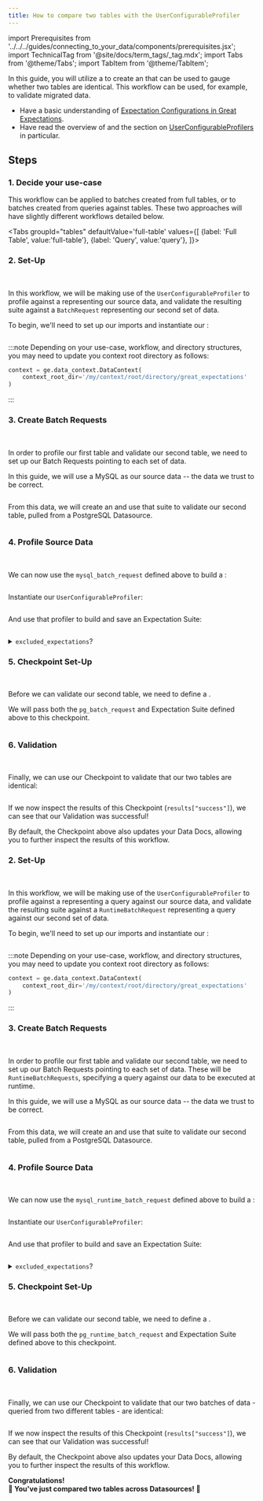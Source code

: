 ```yaml
---
title: How to compare two tables with the UserConfigurableProfiler
---
```

import Prerequisites from '../../../guides/connecting_to_your_data/components/prerequisites.jsx';
import TechnicalTag from '@site/docs/term_tags/_tag.mdx';
import Tabs from '@theme/Tabs';
import TabItem from '@theme/TabItem';

In this guide, you will utilize a <TechnicalTag tag="profiler" text="UserConfigurableProfiler" /> to create an <TechnicalTag tag="expectation_suite" text="Expectation Suite" /> that can be used to gauge whether two tables are identical. This workflow can be used, for example, to validate migrated data.

<Prerequisites>

- Have a basic understanding of [Expectation Configurations in Great Expectations](https://docs.greatexpectations.io/docs/reference/expectations/expectations).
- Have read the overview of <TechnicalTag tag="profiler" text="Profilers" /> and the section on [UserConfigurableProfilers](../../../terms/profiler.md#userconfigurableprofiler) in particular.

</Prerequisites>


## Steps

### 1. Decide your use-case

This workflow can be applied to batches created from full tables, or to batches created from queries against tables. These two approaches will have slightly different workflows detailed below.

<Tabs
  groupId="tables"
  defaultValue='full-table'
  values={[
  {label: 'Full Table', value:'full-table'},
  {label: 'Query', value:'query'},
  ]}>

<TabItem value="full-table">

### 2. Set-Up
<br/>

In this workflow, we will be making use of the `UserConfigurableProfiler` to profile against a <TechnicalTag tag="batch_request" text="BatchRequest" /> representing our source data, and validate the resulting suite against a `BatchRequest` representing our second set of data.

To begin, we'll need to set up our imports and instantiate our <TechnicalTag tag="data_context" text="Data Context" />:

```python file=../../../../tests/integration/docusaurus/expectations/advanced/user_configurable_profiler_cross_table_comparison.py#L2-L10
```

:::note
Depending on your use-case, workflow, and directory structures, you may need to update you context root directory as follows:
```python
context = ge.data_context.DataContext( 
    context_root_dir='/my/context/root/directory/great_expectations'
)
```
:::

### 3. Create Batch Requests
<br/>

In order to profile our first table and validate our second table, we need to set up our Batch Requests pointing to each set of data.

In this guide, we will use a MySQL <TechnicalTag tag="datasource" text= "Datasource" /> as our source data -- the data we trust to be correct.

```python file=../../../../tests/integration/docusaurus/expectations/advanced/user_configurable_profiler_cross_table_comparison.py#L81-L85
```

From this data, we will create an <TechnicalTag tag="expectation_suite" text="Expectation Suite" /> and use that suite to validate our second table, pulled from a PostgreSQL Datasource.

```python file=../../../../tests/integration/docusaurus/expectations/advanced/user_configurable_profiler_cross_table_comparison.py#L88-L92
```

### 4. Profile Source Data
<br/>

We can now use the `mysql_batch_request` defined above to build a <TechnicalTag tag="validator" text="Validator" />:

```python file=../../../../tests/integration/docusaurus/expectations/advanced/user_configurable_profiler_cross_table_comparison.py#L95
```

Instantiate our `UserConfigurableProfiler`:

```python file=../../../../tests/integration/docusaurus/expectations/advanced/user_configurable_profiler_cross_table_comparison.py#L98-L104
```

And use that profiler to build and save an Expectation Suite:

```python file=../../../../tests/integration/docusaurus/expectations/advanced/user_configurable_profiler_cross_table_comparison.py#L107-L111
```

<details>
<summary><code>excluded_expectations</code>?</summary>
Above, we excluded <code>expect_column_quantile_values_to_be_between</code>, as it isn't fully supported by some SQL dialects.

This is one example of the ways in which we can customize the Suite built by our Profiler.

For more on these configurations, see our [guide on the optional parameters available with the `UserConfigurableProfiler`](../../../guides/expectations/how_to_create_and_edit_expectations_with_a_profiler.md#optional-parameters).
</details>

### 5. Checkpoint Set-Up
<br/>

Before we can validate our second table, we need to define a <TechnicalTag tag="checkpoint" text="Checkpoint" />. 

We will pass both the `pg_batch_request` and Expectation Suite defined above to this checkpoint.

```python file=../../../../tests/integration/docusaurus/expectations/advanced/user_configurable_profiler_cross_table_comparison.py#L114-L124
```

### 6. Validation
<br/>

Finally, we can use our Checkpoint to validate that our two tables are identical:

```python file=../../../../tests/integration/docusaurus/expectations/advanced/user_configurable_profiler_cross_table_comparison.py#L127-L129
```

If we now inspect the results of this Checkpoint (`results["success"]`), we can see that our Validation was successful!

By default, the Checkpoint above also updates your Data Docs, allowing you to further inspect the results of this workflow.

</TabItem>

<TabItem value="query">

### 2. Set-Up
<br/>

In this workflow, we will be making use of the `UserConfigurableProfiler` to profile against a <TechnicalTag tag="batch_request" text="RuntimeBatchRequest" /> representing a query against our source data, and validate the resulting suite against a `RuntimeBatchRequest` representing a query against our second set of data.

To begin, we'll need to set up our imports and instantiate our <TechnicalTag tag="data_context" text="Data Context" />:

```python file=../../../../tests/integration/docusaurus/expectations/advanced/user_configurable_profiler_cross_table_comparison_from_query.py#L2-L10
```

:::note
Depending on your use-case, workflow, and directory structures, you may need to update you context root directory as follows:
```python
context = ge.data_context.DataContext( 
    context_root_dir='/my/context/root/directory/great_expectations'
)
```
:::

### 3. Create Batch Requests
<br/>

In order to profile our first table and validate our second table, we need to set up our Batch Requests pointing to each set of data. These will be `RuntimeBatchRequests`, specifying a query against our data to be executed at runtime.

In this guide, we will use a MySQL <TechnicalTag tag="datasource" text= "Datasource" /> as our source data -- the data we trust to be correct.

```python file=../../../../tests/integration/docusaurus/expectations/advanced/user_configurable_profiler_cross_table_comparison_from_query.py#L81-L87
```

From this data, we will create an <TechnicalTag tag="expectation_suite" text="Expectation Suite" /> and use that suite to validate our second table, pulled from a PostgreSQL Datasource.

```python file=../../../../tests/integration/docusaurus/expectations/advanced/user_configurable_profiler_cross_table_comparison_from_query.py#L90-L96
```

### 4. Profile Source Data
<br/>

We can now use the `mysql_runtime_batch_request` defined above to build a <TechnicalTag tag="validator" text="Validator" />:

```python file=../../../../tests/integration/docusaurus/expectations/advanced/user_configurable_profiler_cross_table_comparison_from_query.py#L99-L101
```

Instantiate our `UserConfigurableProfiler`:

```python file=../../../../tests/integration/docusaurus/expectations/advanced/user_configurable_profiler_cross_table_comparison_from_query.py#L104-L110
```

And use that profiler to build and save an Expectation Suite:

```python file=../../../../tests/integration/docusaurus/expectations/advanced/user_configurable_profiler_cross_table_comparison_from_query.py#L113-L117
```

<details>
<summary><code>excluded_expectations</code>?</summary>
Above, we excluded <code>expect_column_quantile_values_to_be_between</code>, as it isn't fully supported by some SQL dialects.

This is one example of the ways in which we can customize the Suite built by our Profiler.

For more on these configurations, see our [guide on the optional parameters available with the `UserConfigurableProfiler`](../../../guides/expectations/how_to_create_and_edit_expectations_with_a_profiler.md#optional-parameters).
</details>

### 5. Checkpoint Set-Up
<br/>

Before we can validate our second table, we need to define a <TechnicalTag tag="checkpoint" text="Checkpoint" />. 

We will pass both the `pg_runtime_batch_request` and Expectation Suite defined above to this checkpoint.

```python file=../../../../tests/integration/docusaurus/expectations/advanced/user_configurable_profiler_cross_table_comparison_from_query.py#L120-L130
```

### 6. Validation
<br/>

Finally, we can use our Checkpoint to validate that our two batches of data - queried from two different tables - are identical:

```python file=../../../../tests/integration/docusaurus/expectations/advanced/user_configurable_profiler_cross_table_comparison_from_query.py#L133-L135
```

If we now inspect the results of this Checkpoint (`results["success"]`), we can see that our Validation was successful!

By default, the Checkpoint above also updates your Data Docs, allowing you to further inspect the results of this workflow.

</TabItem>

</Tabs>

<div style={{"text-align":"center"}}>
<p style={{"color":"#8784FF","font-size":"1.4em"}}><b>
Congratulations!<br/>&#127881; You've just compared two tables across Datasources! &#127881;
</b></p>
</div>
